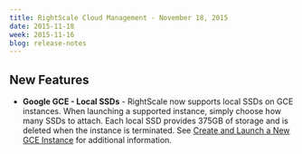 ```yaml
---
title: RightScale Cloud Management - November 18, 2015
date: 2015-11-18
week: 2015-11-16
blog: release-notes
---
```


## New Features

* **Google GCE - Local SSDs** -  RightScale now supports local SSDs on GCE instances. When launching a supported instance, simply choose how many SSDs to attach. Each local SSD provides 375GB of storage and is deleted when the instance is terminated. See [Create and Launch a New GCE Instance](/cm/dashboard/clouds/google/google_add_instance.html) for additional information.
